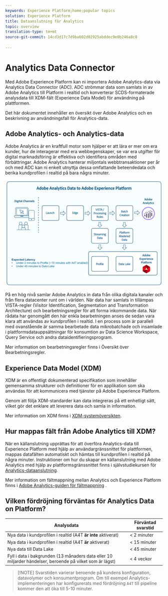 ```yaml
---
keywords: Experience Platform;home;popular topics
solution: Experience Platform
title: Dataanslutning för Analytics
topic: overview
translation-type: tm+mt
source-git-commit: 14cd3d17c7d9ba602d02925abddec9e0b246a8c8

---
```



# Analytics Data Connector

Med Adobe Experience Platform kan ni importera Adobe Analytics-data via Analytics Data Connector (ADC). ADC strömmar data som samlats in av Adobe Analytics till Platform i realtid och konverterar SCDS-formaterade analysdata till XDM-fält (Experience Data Model) för användning på plattformen.

Det här dokumentet innehåller en översikt över Adobe Analytics och en beskrivning av användningsfall för Analytics-data.

## Adobe Analytics- och Analytics-data

Adobe Analytics är en kraftfull motor som hjälper er att lära er mer om era kunder, hur de interagerar med era webbegenskaper, se var era utgifter för digital marknadsföring är effektiva och identifiera områden med förbättringar. Adobe Analytics hanterar miljontals webbtransaktioner per år och med ADC kan ni enkelt utnyttja dessa omfattande beteendedata och berika kundprofilen i realtid på bara några minuter.

![](./images/analytics-data-experience-platform.png)

På en hög nivå samlar Adobe Analytics in data från olika digitala kanaler och från flera datacenter runt om i världen. När data har samlats in tillämpas VISTA-regler (Visitor Identification, Segmentation and Transformation Architecture) och bearbetningsregler för att forma inkommande data. När rådata har genomgått den här enkla bearbetningen anses de sedan vara klara att användas av kundprofilen i realtid. I en process som är parallell med ovanstående är samma bearbetade data mikrobatchade och insamlade i plattformsdatauppsättningar för konsumtion av Data Science Workspace, Query Service och andra dataidentifieringsprogram.

Mer information om bearbetningsregler finns i Översikt över [](https://docs.adobe.com/content/help/en/analytics/admin/admin-tools/processing-rules/processing-rules.html) Bearbetningsregler.

## Experience Data Model (XDM)

XDM är en offentligt dokumenterad specifikation som innehåller gemensamma strukturer och definitioner för en applikation som ska användas för att kommunicera med tjänster på Adobe Experience Platform.

Genom att följa XDM-standarder kan data integreras på ett enhetligt sätt, vilket gör det enklare att leverera data och samla in information.

Mer information om XDM finns i [XDM-systemöversikten](../../../xdm/home.md).

## Hur mappas fält från Adobe Analytics till XDM?

När en källanslutning upprättas för att överföra Analytics-data till Experience Platform med hjälp av användargränssnittet för plattformen, mappas datafälten automatiskt och hämtas till kundprofilen i realtid på några minuter. Instruktioner om hur du skapar en källanslutning med Adobe Analytics med hjälp av plattformsgränssnittet finns i självstudiekursen för [Analytics-dataanslutning](../../tutorials/ui/create/adobe-applications/analytics.md).

Mer information om fältmappning mellan Analytics och Experience Platform finns i [Adobe Analytics-guiden för fältmappning](./mapping/analytics.md) .

## Vilken fördröjning förväntas för Analytics Data on Platform?

| Analysdata | Förväntad svarstid |
| -------------- | ---------------- |
| Nya data i kundprofilen i realtid (A4T **är inte** aktiverat) | &lt; 2 minuter |
| Nya data i kundprofilen i realtid (A4T **är** aktiverat) | &lt; 15 minuter |
| Nya data till Data Lake | &lt; 45 minuter |
| Fyll i data i bakgrunden (13 månaders data eller 10 miljarder händelser, beroende på vilket som är lägst) | &lt; 4 veckor |

>[!NOTE] Svarstiden varierar beroende på kundens konfiguration, datavolymer och konsumentprogram. Om till exempel Analytics-implementeringen har konfigurerats med fördröjning `A4T` till pipeline kommer den att öka till 5-10 minuter.
